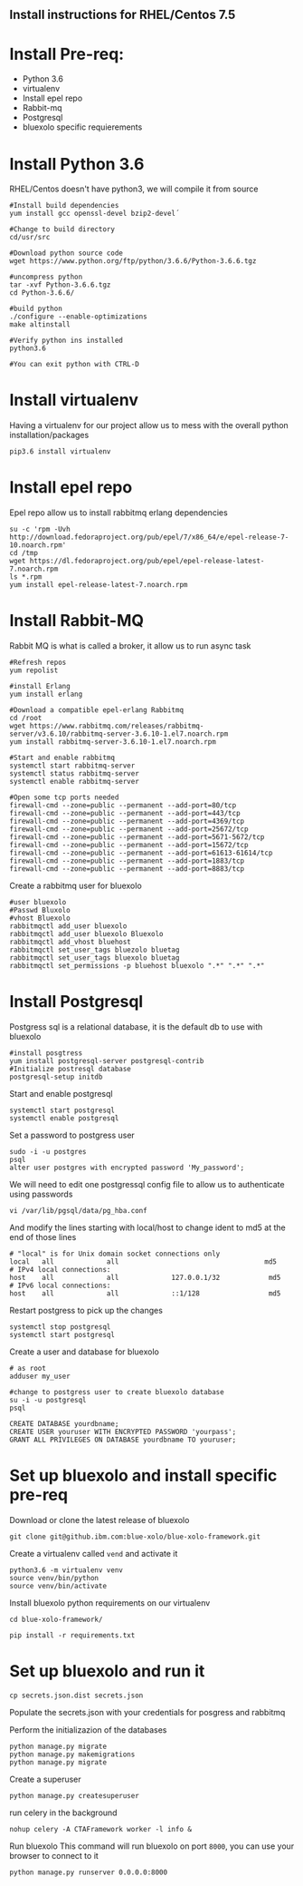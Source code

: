 ## Install instructions for RHEL/Centos 7.5

# Install Pre-req:


* Python 3.6
* virtualenv
* Install epel repo
* Rabbit-mq
* Postgresql
* bluexolo specific requierements

# Install Python 3.6
RHEL/Centos doesn't have python3, we will compile it from source

```
#Install build dependencies
yum install gcc openssl-devel bzip2-devel´

#Change to build directory
cd/usr/src

#Download python source code
wget https://www.python.org/ftp/python/3.6.6/Python-3.6.6.tgz

#uncompress python
tar -xvf Python-3.6.6.tgz
cd Python-3.6.6/

#build python
./configure --enable-optimizations
make altinstall

#Verify python ins installed
python3.6

#You can exit python with CTRL-D
```

# Install virtualenv
Having a virtualenv for our project allow us to mess with the overall python installation/packages

```
pip3.6 install virtualenv
```

# Install epel repo

Epel repo allow us to install rabbitmq erlang dependencies

```
su -c 'rpm -Uvh http://download.fedoraproject.org/pub/epel/7/x86_64/e/epel-release-7-10.noarch.rpm'
cd /tmp
wget https://dl.fedoraproject.org/pub/epel/epel-release-latest-7.noarch.rpm
ls *.rpm
yum install epel-release-latest-7.noarch.rpm
```

# Install Rabbit-MQ
Rabbit MQ is what is called a broker, it allow us to run async task

```
#Refresh repos
yum repolist

#install Erlang
yum install erlang

#Download a compatible epel-erlang Rabbitmq
cd /root
wget https://www.rabbitmq.com/releases/rabbitmq-server/v3.6.10/rabbitmq-server-3.6.10-1.el7.noarch.rpm
yum install rabbitmq-server-3.6.10-1.el7.noarch.rpm

#Start and enable rabbitmq
systemctl start rabbitmq-server
systemctl status rabbitmq-server
systemctl enable rabbitmq-server

#Open some tcp ports needed
firewall-cmd --zone=public --permanent --add-port=80/tcp
firewall-cmd --zone=public --permanent --add-port=443/tcp
firewall-cmd --zone=public --permanent --add-port=4369/tcp
firewall-cmd --zone=public --permanent --add-port=25672/tcp
firewall-cmd --zone=public --permanent --add-port=5671-5672/tcp
firewall-cmd --zone=public --permanent --add-port=15672/tcp
firewall-cmd --zone=public --permanent --add-port=61613-61614/tcp
firewall-cmd --zone=public --permanent --add-port=1883/tcp
firewall-cmd --zone=public --permanent --add-port=8883/tcp

```

Create a rabbitmq user for bluexolo

```
#user bluexolo
#Passwd Bluxolo
#vhost Bluexolo
rabbitmqctl add_user bluexolo
rabbitmqctl add_user bluexolo Bluexolo
rabbitmqctl add_vhost bluehost
rabbitmqctl set_user_tags bluezolo bluetag
rabbitmqctl set_user_tags bluexolo bluetag
rabbitmqctl set_permissions -p bluehost bluexolo ".*" ".*" ".*"

```

# Install Postgresql
Postgress sql is a relational database, it is the default db to use with bluexolo

```
#install posgtress
yum install postgresql-server postgresql-contrib
#Initialize postresql database
postgresql-setup initdb
```

Start and enable postgresql

```
systemctl start postgresql
systemctl enable postgresql
```


Set a password to postgress user
```
sudo -i -u postgres
psql
alter user postgres with encrypted password 'My_password';
```

We will need to edit one postgressql config file to allow us to authenticate using passwords

```
vi /var/lib/pgsql/data/pg_hba.conf
```

And modify the lines starting with local/host to change ident to md5 at the end of those lines

```
# "local" is for Unix domain socket connections only
local   all             all                                    md5
# IPv4 local connections:
host    all             all             127.0.0.1/32            md5
# IPv6 local connections:
host    all             all             ::1/128                 md5
```

Restart postgress to pick up the changes

```
systemctl stop postgresql
systemctl start postgresql
```


Create a user and database for bluexolo

```
# as root
adduser my_user

#change to postgress user to create bluexolo database
su -i -u postgresql
psql

CREATE DATABASE yourdbname;
CREATE USER youruser WITH ENCRYPTED PASSWORD 'yourpass';
GRANT ALL PRIVILEGES ON DATABASE yourdbname TO youruser;

```


# Set up bluexolo and install specific pre-req


Download or clone the latest release of bluexolo

```
git clone git@github.ibm.com:blue-xolo/blue-xolo-framework.git
```

Create a virtualenv called `vend` and activate it

```
python3.6 -m virtualenv venv
source venv/bin/python
source venv/bin/activate
```

Install bluexolo python requirements on our virtualenv

```
cd blue-xolo-framework/

pip install -r requirements.txt
```

# Set up bluexolo and run it
```
cp secrets.json.dist secrets.json

```
Populate the secrets.json with your credentials for posgress and rabbitmq


Perform the initializazion of the databases

```
python manage.py migrate
python manage.py makemigrations
python manage.py migrate
```

Create a superuser

```
python manage.py createsuperuser
```

run celery in the background

```
nohup celery -A CTAFramework worker -l info &
```

Run bluexolo
This command will run bluexolo on port `8000`, you can use your browser to connect to it

```
python manage.py runserver 0.0.0.0:8000
```
